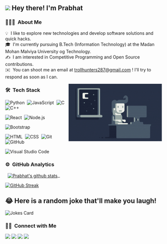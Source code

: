 
<h2> <img src="https://raw.githubusercontent.com/verma-anushka/verma-anushka/master/gifs/wave.gif" width="30px"> Hey there! I'm Prabhat</h2>


### 👨🏻‍💻 &nbsp;About Me

💡 &nbsp;I like to explore new technologies and develop software solutions and quick hacks.\
🎓 &nbsp;I'm currently pursuing B.Tech (Information Technology) at the Madan Mohan Malviya University og Technology.\
✍️ &nbsp;I am interested in Competitive Programming and Open Source contributions.\
✉️ &nbsp;You can shoot me an email at trollhunters287@gmail.com ! I'll try to respond as soon as I can.

<img alt="Night Coding" src="https://raw.githubusercontent.com/AVS1508/AVS1508/master/assets/Night-Coding.gif" align="right"/>

### 🛠 &nbsp;Tech Stack

![Python](https://img.shields.io/badge/-Python-05122A?style=flat&logo=python)&nbsp;
![JavaScript](https://img.shields.io/badge/-JavaScript-05122A?style=flat&logo=javascript)&nbsp;
![C](https://img.shields.io/badge/-C-05122A?style=flat&logo=C&logoColor=A8B9CC)&nbsp;
![C++](https://img.shields.io/badge/-C++-05122A?style=flat&logo=C%2B%2B&logoColor=00599C)&nbsp;

![React](https://img.shields.io/badge/-React-05122A?style=flat&logo=react)&nbsp;
![Node.js](https://img.shields.io/badge/-Node.js-05122A?style=flat&logo=node.js)&nbsp;

![Bootstrap](https://img.shields.io/badge/-Bootstrap-05122A?style=flat&logo=bootstrap&logoColor=563D7C)

![HTML](https://img.shields.io/badge/-HTML-05122A?style=flat&logo=HTML5)&nbsp;
![CSS](https://img.shields.io/badge/-CSS-05122A?style=flat&logo=CSS3&logoColor=1572B6)&nbsp;
![Git](https://img.shields.io/badge/-Git-05122A?style=flat&logo=git)&nbsp;
![GitHub](https://img.shields.io/badge/-GitHub-05122A?style=flat&logo=github)&nbsp;

![Visual Studio Code](https://img.shields.io/badge/-Visual%20Studio%20Code-05122A?style=flat&logo=visual-studio-code&logoColor=007ACC)&nbsp;



### ⚙️ &nbsp;GitHub Analytics
&nbsp;
<a href="https://github.com/Prabhatyadav60">
 <img align="center" src="https://github-readme-stats.vercel.app/api?username=Prabhatyadav60&show_icons=true&theme=dark&line_height=27" alt="Prabhat's github stats"/>&nbsp;
</a>
&nbsp;

[![GitHub Streak](https://github-readme-streak-stats.herokuapp.com?user=Prabhatyadav60&theme=blueberry&date_format=M%20j%5B%2C%20Y%5D)](https://git.io/streak-stats)
&nbsp;
## 😂 Here is a random joke that'll make you laugh!
![Jokes Card](https://readme-jokes.vercel.app/api)

### 🤝🏻 &nbsp;Connect with Me

<p align="center">

<a href="https://www.linkedin.com/in/prabhat-yadav-404b7727a/"><img src="https://img.shields.io/badge/-Prabhat%20Yadav-0077B5?style=flat&logo=Linkedin&logoColor=white"/></a>
<a href="https://instagram.com/prabhatyadav7177"><img src="https://img.shields.io/badge/-@prabhatyadav7177-E4405F?style=flat&logo=Instagram&logoColor=white"/></a>
<a href="(https://www.facebook.com/profile.php?id=100025945596921)"><img src="https://img.shields.io/badge/-Prabhat_Yadav?style=flat&logo=Facebook&logoColor=white"/></a>
<a href="https://in.pinterest.com/trollhunters27/"><img src="https://img.shields.io/badge/-trollhunters27-BD081C?style=flat&logo=Pinterest&logoColor=white"/></a>
</p>

<!---
Prabhatyadav60/Prabhatyadav60 is a ✨ special ✨ repository because its `README.md` (this file) appears on your GitHub profile.
You can click the Preview link to take a look at your changes.
--->

